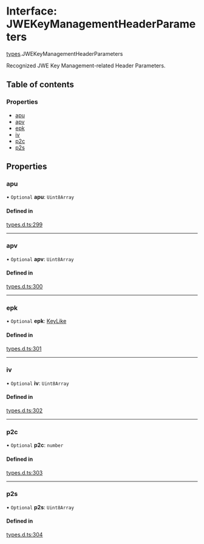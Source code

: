 # Interface: JWEKeyManagementHeaderParameters

[types](../modules/types.md).JWEKeyManagementHeaderParameters

Recognized JWE Key Management-related Header Parameters.

## Table of contents

### Properties

- [apu](types.jwekeymanagementheaderparameters.md#apu)
- [apv](types.jwekeymanagementheaderparameters.md#apv)
- [epk](types.jwekeymanagementheaderparameters.md#epk)
- [iv](types.jwekeymanagementheaderparameters.md#iv)
- [p2c](types.jwekeymanagementheaderparameters.md#p2c)
- [p2s](types.jwekeymanagementheaderparameters.md#p2s)

## Properties

### apu

• `Optional` **apu**: `Uint8Array`

#### Defined in

[types.d.ts:299](https://github.com/panva/jose/blob/v3.13.0/src/types.d.ts#L299)

___

### apv

• `Optional` **apv**: `Uint8Array`

#### Defined in

[types.d.ts:300](https://github.com/panva/jose/blob/v3.13.0/src/types.d.ts#L300)

___

### epk

• `Optional` **epk**: [KeyLike](../types/types.keylike.md)

#### Defined in

[types.d.ts:301](https://github.com/panva/jose/blob/v3.13.0/src/types.d.ts#L301)

___

### iv

• `Optional` **iv**: `Uint8Array`

#### Defined in

[types.d.ts:302](https://github.com/panva/jose/blob/v3.13.0/src/types.d.ts#L302)

___

### p2c

• `Optional` **p2c**: `number`

#### Defined in

[types.d.ts:303](https://github.com/panva/jose/blob/v3.13.0/src/types.d.ts#L303)

___

### p2s

• `Optional` **p2s**: `Uint8Array`

#### Defined in

[types.d.ts:304](https://github.com/panva/jose/blob/v3.13.0/src/types.d.ts#L304)
